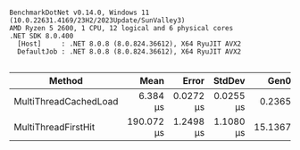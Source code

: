 ```

BenchmarkDotNet v0.14.0, Windows 11 (10.0.22631.4169/23H2/2023Update/SunValley3)
AMD Ryzen 5 2600, 1 CPU, 12 logical and 6 physical cores
.NET SDK 8.0.400
  [Host]     : .NET 8.0.8 (8.0.824.36612), X64 RyuJIT AVX2
  DefaultJob : .NET 8.0.8 (8.0.824.36612), X64 RyuJIT AVX2


```
| Method                | Mean       | Error     | StdDev    | Gen0    | Gen1   | Allocated |
|---------------------- |-----------:|----------:|----------:|--------:|-------:|----------:|
| MultiThreadCachedLoad |   6.384 μs | 0.0272 μs | 0.0255 μs |  0.2365 |      - |    1008 B |
| MultiThreadFirstHit   | 190.072 μs | 1.2498 μs | 1.1080 μs | 15.1367 | 0.4883 |   62548 B |
